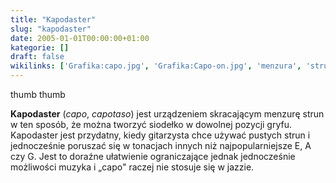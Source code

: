 ```yaml
---
title: "Kapodaster"
slug: "kapodaster"
date: 2005-01-01T00:00:00+01:00
kategorie: []
draft: false
wikilinks: ['Grafika:capo.jpg', 'Grafika:Capo-on.jpg', 'menzura', 'struny', 'siode%C5%82ko', 'gryf', 'tonacja', 'Kategoria:Akcesoria_gitarzysty']
---
```

thumb<!-- link nie odnosił się do niczego -->
thumb<!-- link nie odnosił się do niczego -->

**Kapodaster** (*capo*, *capotaso*) jest urządzeniem skracającym
menzurę<!-- link nie odnosił się do niczego --> strun<!-- link nie odnosił się do niczego --> w ten sposób,
że można tworzyć siodełko<!-- link nie odnosił się do niczego --> w dowolnej pozycji
gryfu<!-- link nie odnosił się do niczego -->. Kapodaster jest przydatny, kiedy gitarzysta
chce używać pustych strun i jednocześnie poruszać się w
tonacjach<!-- link nie odnosił się do niczego --> innych niż najpopularniejsze E, A czy G.
Jest to doraźne ułatwienie ograniczające jednak jednocześnie możliwości
muzyka i „capo" raczej nie stosuje się w jazzie.

